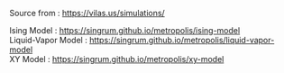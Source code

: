 Source from : https://vilas.us/simulations/

Ising Model : https://singrum.github.io/metropolis/ising-model  
Liquid-Vapor Model : https://singrum.github.io/metropolis/liquid-vapor-model  
XY Model : https://singrum.github.io/metropolis/xy-model
